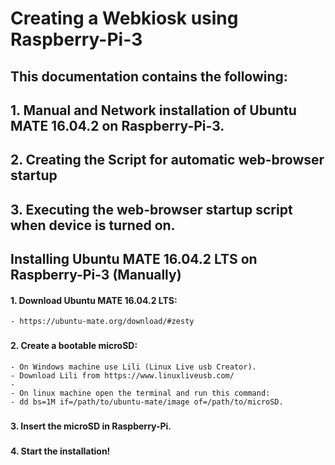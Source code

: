 # Creating a Webkiosk using Raspberry-Pi-3

## This documentation contains the following:
## 1. Manual and Network installation of Ubuntu MATE 16.04.2 on Raspberry-Pi-3.
## 2. Creating the Script for automatic web-browser startup 
## 3. Executing the web-browser startup script when device is turned on.

## Installing Ubuntu MATE 16.04.2 LTS on Raspberry-Pi-3 (Manually)

#### 1. Download Ubuntu MATE 16.04.2 LTS:
	- https://ubuntu-mate.org/download/#zesty
###

#### 2. Create a bootable microSD:
	- On Windows machine use Lili (Linux Live usb Creator).
	- Download Lili from https://www.linuxliveusb.com/
	-
	- On linux machine open the terminal and run this command:
	- dd bs=1M if=/path/to/ubuntu-mate/image of=/path/to/microSD.
###

#### 3. Insert the microSD in Raspberry-Pi.
###

#### 4. Start the installation!